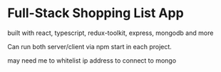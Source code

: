 # Full-Stack Shopping List App 

built with react, typescript, redux-toolkit, express, mongodb and more

Can run both server/client via npm start in each project.

may need me to whitelist ip address to connect to mongo
